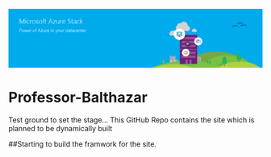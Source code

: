 ![banner](images\AzureStackBanner.png)
# Professor-Balthazar
Test ground to set the stage...
This GitHub Repo contains the site which is planned to be dynamically built  

##Starting to build the framwork for the site.